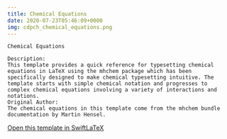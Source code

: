 ```yaml
---
title: Chemical Equations
date: 2020-07-23T05:46:09+0000
img: cdpch_chemical_equations.png
---
```

```
Chemical Equations

Description:
This template provides a quick reference for typesetting chemical equations in LaTeX using the mhchem package which has been specifically designed to make chemical typesetting intuitive. The template starts with simple chemical notation and progresses to complex chemical equations involving a variety of interactions and notations.
Original Author:
The chemical equations in this template come from the mhchem bundle documentation by Martin Hensel.
```
[Open this template in SwiftLaTeX](https://www.swiftlatex.com/project.html?import=https://swiftlatex.github.io/LaTeXBoilerPlate/zips/sclgj_chemical_equations.zip)
